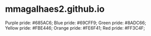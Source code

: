 # mmagalhaes2.github.io

Purple pride: #685AC6;
Blue pride: #69CFF9;
Green pride: #8ADC66;
Yellow pride: #FBE446;
Orange pride: #FE6F41;
Red pride: #FF3C4F;
